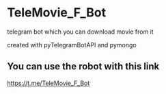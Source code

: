 # TeleMovie_F_Bot
telegram bot which you can download movie from it


created with pyTelegramBotAPI and pymongo
 
## You can use the robot with this link
https://t.me/TeleMovie_F_Bot